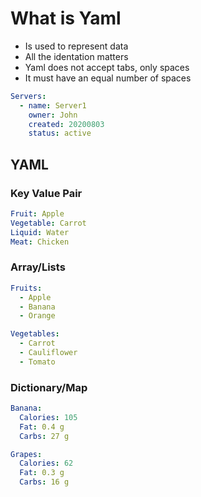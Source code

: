 # What is Yaml

- Is used to represent data
- All the identation matters
- Yaml does not accept tabs, only spaces
- It must have an equal number of spaces

```yaml
Servers:
  - name: Server1
    owner: John
    created: 20200803
    status: active
```

## YAML

### Key Value Pair

```yaml
Fruit: Apple
Vegetable: Carrot
Liquid: Water
Meat: Chicken
```

### Array/Lists

```yaml
Fruits:
  - Apple
  - Banana
  - Orange

Vegetables:
  - Carrot
  - Cauliflower
  - Tomato
```

### Dictionary/Map

```yaml
Banana:
  Calories: 105
  Fat: 0.4 g
  Carbs: 27 g

Grapes:
  Calories: 62
  Fat: 0.3 g
  Carbs: 16 g
```
